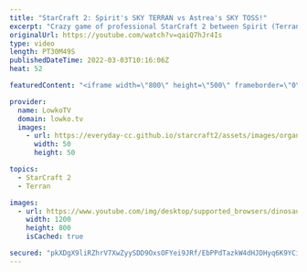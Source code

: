 ```yaml
---
title: "StarCraft 2: Spirit's SKY TERRAN vs Astrea's SKY TOSS!"
excerpt: "Crazy game of professional StarCraft 2 between Spirit (Terran) and Astrea (Protoss). The players decide to sit back and macro up to a Sky Toss and Sky Terran army.   Crazy game - Spirit vs Nice: https://youtu.be/RK4XbHMvfy0  Support my work on Patreon: https://www.patreon.com/lowkotv Become a YouTube"
originalUrl: https://youtube.com/watch?v=qaiQ7hJr4Is
type: video
length: PT30M49S
publishedDateTime: 2022-03-03T10:16:06Z
heat: 52

featuredContent: "<iframe width=\"800\" height=\"500\" frameborder=\"0\" src=\"https://www.youtube.com/embed/qaiQ7hJr4Is\" allow=\"accelerometer; autoplay; encrypted-media; gyroscope; picture-in-picture\" allowfullscreen></iframe>"

provider:
  name: LowkoTV
  domain: lowko.tv
  images:
    - url: https://everyday-cc.github.io/starcraft2/assets/images/organizations/lowko.tv-50x50.jpg
      width: 50
      height: 50

topics:
  - StarCraft 2
  - Terran

images:
  - url: https://www.youtube.com/img/desktop/supported_browsers/dinosaur.png
    width: 1200
    height: 800
    isCached: true

secured: "pkXDgX9liRZhrV7XwZyySDD9OxsOFYei9JRf/EbPPdTazkW4dHJDHyq6K9YCiyhmg3JChK7zt28RHy3ynmspUBnSHRPE/Xz7vD0LawQ5gcpw6SUR60kORcvfHeqfNhaWfGZ+Kv8za2P9Maz2/Fm8cTHjQkU/2GihF+X8HJhPiptczPKJlM2DFlT6KWeju2OCjUqymzJf7N1D3rzKQ/bS8ePQ7BgGYZaG+YTWPrs8qcnvInfNDZ95jutzGGpAYCiGsnDsljkCjLkVIjmP7p7C2MAieWdMmDpgDD6P3+5CaUEuWgl8D3t6m9RxBhcqP0H1XGbe6LhkwFKzLOKR4tLjhbPhiYeRJSxZowQxsV0eiIXMPHS3Df3fQ/oLanl/cl9fAG9L79/EEMtQ2BBPzRy34uPGLkN8pEsqE438IHvuwjk=;64WX1f9lmDwlYYrsGHPrrg=="
---
```


